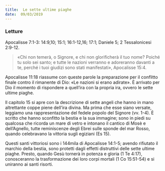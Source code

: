 ```yaml
---
title:  Le sette ultime piaghe
date:  09/03/2019
---
```


### Letture
Apocalisse 7:1-3: 14:9,10; 15:1; 16:1-12,16; 17:1; Daniele 5; 2 Tessalonicesi 2:9-12.

> <p></p>
> «Chi non temerà, o Signore, e chi non glorificherà il tuo nome? Poiché tu solo sei santo; e tutte le nazioni verranno e adoreranno davanti a te, perché i tuoi giudizi sono stati manifestati», Apocalisse 15:4.

Apocalisse 11:18 riassume con queste parole la preparazione per il conflitto finale contro il rimanente di Dio: «Le nazioni si erano adirate». È arrivato per Dio il momento di rispondere a quell’ira con la propria ira, ovvero le sette ultime piaghe.

Il capitolo 15 si apre con la descrizione di sette angeli che hanno in mano altrettante coppe piene dell’ira divina. Ma prima che esse siano versate, leggiamo una rappresentazione del fedele popolo del Signore (vv. 1-4). È scritto che hanno sconfitto la bestia e la sua immagine; sono in piedi su qualcosa che ricorda un mare di vetro e intonano il cantico di Mosè e dell’Agnello, tutte reminiscenze degli Ebrei sulle sponde del mar Rosso, quando celebravano la vittoria sugli egiziani (Es 15).

Questi santi vittoriosi sono i 144mila di Apocalisse 14:1-5; avendo rifiutato il marchio della bestia, sono protetti dagli effetti distruttivi delle sette ultime piaghe. Presto, quando Gesù tornerà in potenza e gloria (1 Te 4:17), conosceranno la trasformazione dei loro corpi mortali (1 Co 15:51-54) e si uniranno ai santi risorti.